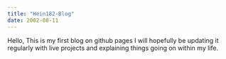 ```yaml
---
title: "Hein182-Blog"
date: 2002-08-11
---
```


Hello, This is my first blog on github pages I will hopefully be updating it
regularly with live projects and explaining things going on within my life.
